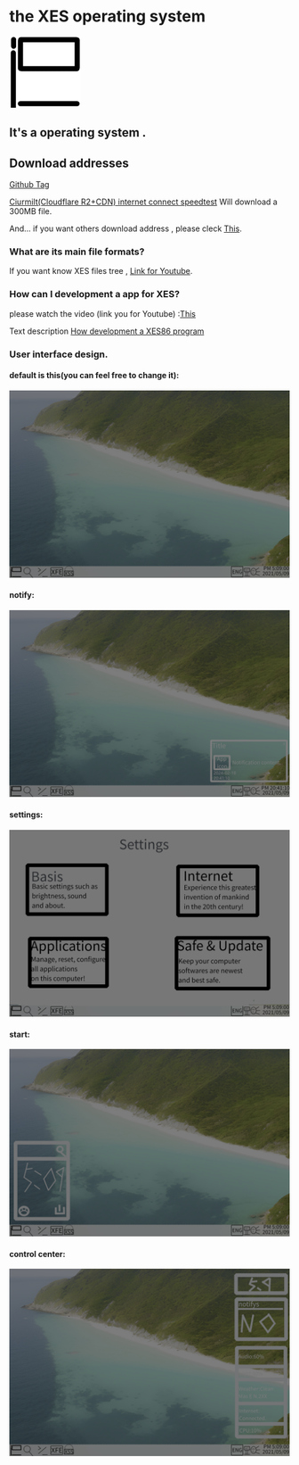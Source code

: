 # the XES operating system
<img src="icon/xes logo.png">

## It's a operating system .

## Download addresses
 [Github Tag](https://github.com/ciurmilt/xes-x86/releases)

[Ciurmilt(Cloudflare R2+CDN) internet connect speedtest](https://867678.xyz/s)  Will download a 300MB file.

And... if you want others download address , please cleck [This](https://a.867678.xyz).


### What are its main file formats?

If you want know XES files tree , [Link for Youtube](https://www.youtube.com/embed/wreNyhvzwqw?si=jb5L_vFfuoR2cYdO").

### How can I development a app for XES?
please watch the video (link you for Youtube) :[This](https://www.youtube.com/watch?v=Rt5xTLm6oHA)

Text description [How development a XES86 program](https://github.com/ciurmilt/xes-x86/blob/main/How%20development%20a%20XES86%20program.md)
### User interface design.

#### default is this(you can feel free to change it):
<img src="icon/desktop.png">

#### notify:
<img src="icon/notify.png">

#### settings:

<img src="icon/settings.png">

#### start:
<img src="icon/start.png">

#### control center:
<img src="icon/cc.png">
